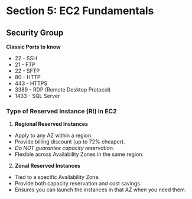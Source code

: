 # Section 5: EC2 Fundamentals

## Security Group
__Classic Ports to know__  
* 22   - SSH
* 21   - FTP
* 22   - SFTP
* 80   - HTTP
* 443  - HTTPS
* 3389 - RDP (Remote Desktop Protocol)
* 1433 - SQL Server

### Type of Reserved Instance (RI) in EC2
1. __Regional Reserved Instances__
  - Apply to any AZ within a region.
  - Provide billing discount (up to 72% cheaper).
  - _Do NOT guarantee capacity reservation._
  - Flexible across Availability Zones in the same region.

2. __Zonal Reserved Instances__  
  - Tied to a specific Availability Zone.
  - Provide both capacity reservation and cost savings.
  - Ensures you can launch the instances in that AZ when you need them.

